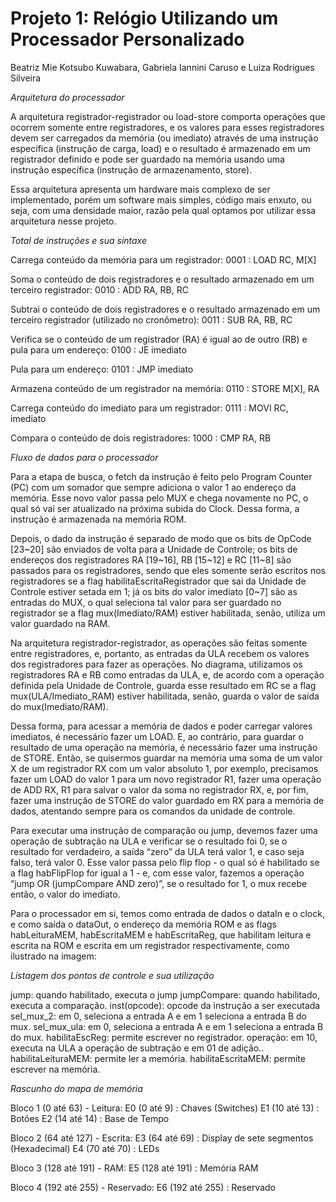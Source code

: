 # Projeto 1: Relógio Utilizando um Processador Personalizado
Beatriz Mie Kotsubo Kuwabara, Gabriela Iannini Caruso e Luiza Rodrigues Silveira


*Arquitetura do processador*

A arquitetura registrador-registrador ou load-store comporta operações que ocorrem somente entre registradores, e os valores para esses registradores devem ser carregados da memória (ou imediato) através de uma instrução específica (instrução de carga, load) e o resultado é armazenado em um registrador definido e pode ser guardado na memória usando uma instrução específica (instrução de armazenamento, store).

Essa arquitetura apresenta um hardware mais complexo de ser implementado, porém um software mais simples, código mais enxuto, ou seja, com uma densidade maior, razão pela qual optamos por utilizar essa arquitetura nesse projeto.


*Total de instruções e sua sintaxe*

Carrega conteúdo da memória para um registrador:
0001 : LOAD RC, M[X]

Soma o conteúdo de dois registradores e o resultado armazenado em um terceiro registrador:
0010 : ADD  RA, RB, RC 

Subtrai o conteúdo de dois registradores e o resultado armazenado em um terceiro registrador (utilizado no cronômetro):
0011 : SUB RA, RB, RC 

Verifica se o conteúdo de um registrador (RA) é igual ao de outro (RB) e pula para um endereço:
0100 : JE imediato

Pula para um endereço:
0101 : JMP imediato

Armazena conteúdo de um registrador na memória:
0110 : STORE M[X], RA

Carrega conteúdo do imediato para um registrador:
0111 : MOVI RC, imediato

Compara o conteúdo de dois registradores:
1000 : CMP RA, RB 


*Fluxo de dados para o processador*

Para a etapa de busca, o fetch da instrução é feito pelo Program Counter (PC) com um somador que sempre adiciona o valor 1 ao endereço da memória. Esse novo valor passa pelo MUX e chega novamente no PC, o qual só vai ser atualizado na próxima subida do Clock. Dessa forma, a instrução é armazenada na memória ROM.

Depois, o dado da instrução é separado de modo que os bits de OpCode [23~20] são enviados de volta para a Unidade de Controle; os bits de endereços dos registradores RA [19~16], RB [15~12] e RC [11~8] são passados para os registradores, sendo que eles somente serão escritos nos  registradores se a flag habilitaEscritaRegistrador que sai da Unidade de Controle estiver setada em 1; já os bits do valor imediato [0~7] são as entradas do MUX, o qual seleciona tal valor para ser guardado no registrador se a flag mux(Imediato/RAM) estiver habilitada, senão, utiliza um valor guardado na RAM. 

Na arquitetura registrador-registrador, as operações são feitas somente entre registradores, e, portanto, as entradas da ULA recebem os valores dos registradores para fazer as operações. No diagrama, utilizamos os registradores RA e RB como entradas da ULA, e, de acordo com a operação definida pela Unidade de Controle, guarda esse resultado em RC se a flag mux(ULA/Imediato_RAM) estiver habilitada, senão, guarda o valor de saída do mux(Imediato/RAM). 

Dessa forma, para acessar a memória de dados e poder carregar valores imediatos, é necessário fazer um LOAD. E, ao contrário, para guardar o resultado de uma operação na memória, é necessário fazer uma instrução de STORE. Então, se quisermos guardar na memória uma soma de um valor X de um registrador RX com um valor absoluto 1, por exemplo, precisamos fazer um LOAD do valor 1 para um novo registrador R1, fazer uma operação de ADD RX, R1 para salvar o valor da soma no registrador RX, e, por fim, fazer uma instrução de STORE do valor guardado em RX para a memória de dados, atentando sempre para os comandos da unidade de controle.

Para executar uma instrução de comparação ou jump, devemos fazer uma operação de subtração na ULA e verificar se o resultado foi 0, se o resultado for verdadeiro, a saída “zero” da ULA terá valor 1, e caso seja falso, terá valor 0. Esse valor passa pelo flip flop - o qual só é habilitado se a flag habFlipFlop for igual a 1 - e, com esse valor, fazemos a operação “jump OR (jumpCompare AND zero)”, se o resultado for 1, o mux recebe então, o valor do imediato. 

Para o processador em si, temos como entrada de dados o dataIn e o clock, e como saída o dataOut, o endereço da memória ROM e as flags habLeituraMEM, habEscritaMEM e habEscritaReg, que habilitam leitura e escrita na ROM e escrita em um registrador respectivamente, como ilustrado na imagem:


*Listagem dos pontos de controle e sua utilização*

jump: quando habilitado, executa o jump
jumpCompare: quando habilitado, executa a comparação.
inst(opcode): opcode da instrução a ser  executada
sel_mux_2: em 0, seleciona a entrada A e em 1 seleciona a entrada B do mux. 
sel_mux_ula: em 0, seleciona a entrada A e em 1 seleciona a entrada B do mux. 
habilitaEscReg: permite escrever no registrador.
operação: em 10, executa na ULA a operação de subtração e em 01 de adição..
habilitaLeituraMEM: permite ler a memória.
habilitaEscritaMEM: permite escrever na memória.


*Rascunho do mapa de memória*

Bloco 1 (0 até 63) - Leitura:
E0 (0 até 9) : Chaves (Switches)
E1 (10 até 13) : Botões
E2 (14 até 14) : Base de Tempo

Bloco 2 (64 até 127) - Escrita:
E3 (64 até 69) : Display de sete segmentos (Hexadecimal)
E4 (70 até 70) : LEDs

Bloco 3 (128 até 191) - RAM:
E5 (128 até 191) : Memória RAM

Bloco 4 (192 até 255) - Reservado:
E6 (192 até 255) : Reservado
